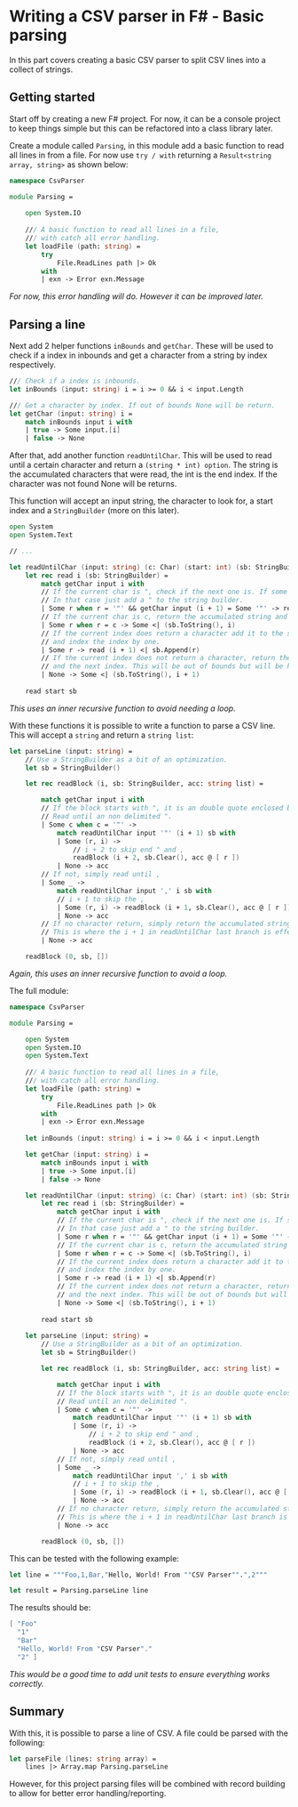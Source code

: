 ﻿<meta name="daria:article_id" content="writing_a_csv_parser_in_fsharp_part_2">
<meta name="daria:title" content="Part 2">
<meta name="daria:title_slug" content="part_2">
<meta name="daria:order" content="1">
<meta name="daria:created_on" content="2022-06-19">
<meta name="daria:tags" content="fsharp,csv">
<meta name="daria:image_id" content="twitter">

# Writing a CSV parser in F# - Basic parsing

In this part covers creating a basic CSV parser to split CSV lines into a collect of strings.

## Getting started

Start off by creating a new F# project. For now, it can be a console project to keep things simple but this can be refactored into a class library later.

Create a module called `Parsing`, in this module add a basic function to read all lines in from a file. For now use `try / with` returning a `Result<string array, string>` as shown below:

```fsharp
namespace CsvParser

module Parsing =
    
    open System.IO
    
    /// A basic function to read all lines in a file,
    /// with catch all error handling.
    let loadFile (path: string) =
        try
            File.ReadLines path |> Ok
        with
        | exn -> Error exn.Message
```

*For now, this error handling will do. However it can be improved later.*

## Parsing a line

Next add 2 helper functions `inBounds` and `getChar`. 
These will be used to check if a index in inbounds and get a character from a string by index respectively.

```fsharp
/// Check if a index is inbounds.
let inBounds (input: string) i = i >= 0 && i < input.Length

/// Get a character by index. If out of bounds None will be return.
let getChar (input: string) i =
    match inBounds input i with
    | true -> Some input.[i]
    | false -> None
```

After that, add another function `readUntilChar`. This will be used to read until a certain character and return a `(string * int) option`.
The string is the accumulated characters that were read, the int is the end index. If the character was not found None will be returns.

This function will accept an input string, the character to look for, a start index and a `StringBuilder` (more on this later).

```fsharp
open System    
open System.Text

// ...

let readUntilChar (input: string) (c: Char) (start: int) (sb: StringBuilder) =
    let rec read i (sb: StringBuilder) =
        match getChar input i with
        // If the current char is ", check if the next one is. If some it is a delimited ".
        // In that case just add a " to the string builder.
        | Some r when r = '"' && getChar input (i + 1) = Some '"' -> read (i + 2) <| sb.Append('"')
        // If the current char is c, return the accumulated string and the current index.
        | Some r when r = c -> Some <| (sb.ToString(), i)
        // If the current index does return a character add it to the string builder
        // and index the index by one.
        | Some r -> read (i + 1) <| sb.Append(r)
        // If the current index does not return a character, return the accumulated string
        // and the next index. This will be out of bounds but will be handled later.
        | None -> Some <| (sb.ToString(), i + 1)
    
    read start sb
```

*This uses an inner recursive function to avoid needing a loop.*

With these functions it is possible to write a function to parse a CSV line. This will accept a `string` and return a `string list`:

```fsharp
let parseLine (input: string) =
    // Use a StringBuilder as a bit of an optimization. 
    let sb = StringBuilder()

    let rec readBlock (i, sb: StringBuilder, acc: string list) =

        match getChar input i with
        // If the block starts with ", it is an double quote enclosed block.
        // Read until an non delimited ".
        | Some c when c = '"' ->
            match readUntilChar input '"' (i + 1) sb with
            | Some (r, i) ->
                // i + 2 to skip end " and ,
                readBlock (i + 2, sb.Clear(), acc @ [ r ])
            | None -> acc
        // If not, simply read until ,
        | Some _ ->
            match readUntilChar input ',' i sb with
            // i + 1 to skip the ,
            | Some (r, i) -> readBlock (i + 1, sb.Clear(), acc @ [ r ])
            | None -> acc
        // If no character return, simply return the accumulated strings.
        // This is where the i + 1 in readUntilChar last branch is effectively handled. 
        | None -> acc

    readBlock (0, sb, [])
```

*Again, this uses an inner recursive function to avoid a loop.*

The full module:

```fsharp
namespace CsvParser

module Parsing =

    open System    
    open System.IO    
    open System.Text
        
    /// A basic function to read all lines in a file,
    /// with catch all error handling.
    let loadFile (path: string) =
        try
            File.ReadLines path |> Ok
        with
        | exn -> Error exn.Message
        
    let inBounds (input: string) i = i >= 0 && i < input.Length

    let getChar (input: string) i =
        match inBounds input i with
        | true -> Some input.[i]
        | false -> None

    let readUntilChar (input: string) (c: Char) (start: int) (sb: StringBuilder) =
        let rec read i (sb: StringBuilder) =
            match getChar input i with
            // If the current char is ", check if the next one is. If some it is a delimited ".
            // In that case just add a " to the string builder.
            | Some r when r = '"' && getChar input (i + 1) = Some '"' -> read (i + 2) <| sb.Append('"')
            // If the current char is c, return the accumulated string and the current index.
            | Some r when r = c -> Some <| (sb.ToString(), i)
            // If the current index does return a character add it to the string builder
            // and index the index by one.
            | Some r -> read (i + 1) <| sb.Append(r)
            // If the current index does not return a character, return the accumulated string
            // and the next index. This will be out of bounds but will be handled later.
            | None -> Some <| (sb.ToString(), i + 1)
        
        read start sb
        
    let parseLine (input: string) =
        // Use a StringBuilder as a bit of an optimization. 
        let sb = StringBuilder()

        let rec readBlock (i, sb: StringBuilder, acc: string list) =

            match getChar input i with
            // If the block starts with ", it is an double quote enclosed block.
            // Read until an non delimited ".
            | Some c when c = '"' ->
                match readUntilChar input '"' (i + 1) sb with
                | Some (r, i) ->
                    // i + 2 to skip end " and ,
                    readBlock (i + 2, sb.Clear(), acc @ [ r ])
                | None -> acc
            // If not, simply read until ,
            | Some _ ->
                match readUntilChar input ',' i sb with
                // i + 1 to skip the ,
                | Some (r, i) -> readBlock (i + 1, sb.Clear(), acc @ [ r ])
                | None -> acc
            // If no character return, simply return the accumulated strings.
            // This is where the i + 1 in readUntilChar last branch is effectively handled. 
            | None -> acc

        readBlock (0, sb, [])
```

This can be tested with the following example:

```fsharp
let line = """Foo,1,Bar,"Hello, World! From ""CSV Parser"".",2"""

let result = Parsing.parseLine line
```

The results should be:

```fsharp
[ "Foo"
  "1"
  "Bar"
  "Hello, World! From "CSV Parser"."
  "2" ]
```

*This would be a good time to add unit tests to ensure everything works correctly.*

## Summary

With this, it is possible to parse a line of CSV. A file could be parsed with the following:

```fsharp
let parseFile (lines: string array) =
    lines |> Array.map Parsing.parseLine
```

However, for this project parsing files will be combined with record building to allow for better error handling/reporting.